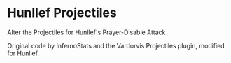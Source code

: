 # Hunllef Projectiles
Alter the Projectiles for Hunllef's Prayer-Disable Attack

Original code by InfernoStats and the Vardorvis Projectiles plugin, modified for Hunllef.